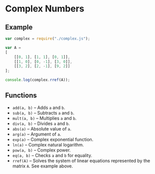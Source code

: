 # Complex Numbers

## Example

```js
var complex = require("./complex.js");

var A =
[
	[[0, 1], [1, 1], [0, 1]],
	[[1, 0], [0, -1], [3, 0]],
	[[3, 2], [2, -1], [9, 2]]
];

console.log(complex.rref(A));
```

## Functions

* `add(a, b)` – Adds `a` and `b`.
* `sub(a, b)` – Subtracts `a` and `b`.
* `mult(a, b)` – Multiplies `a` and `b`.
* `div(a, b)` – Divides `a` and `b`.
* `abs(a)` – Absolute value of `a`.
* `arg(a)` – Argument of `a`.
* `exp(a)` – Complex exponential function.
* `ln(a)` – Complex natural logarithm.
* `pow(a, b)` – Complex power.
* `eq(a, b)` – Checks `a` and `b` for equality.
* `rref(A)` – Solves the system of linear equations represented by the matrix `A`. See example above.
